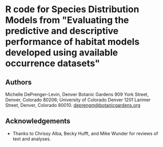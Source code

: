 # R code for Species Distribution Models from "Evaluating the predictive and descriptive performance of habitat models developed using available occurrence datasets"

## Authors

Michelle DePrenger-Levin, Denver Botanic Gardens 909 York Street, Denver, Colorado 80206; University of Colorado Denver 1201 Larimer Street, Denver, Colorado 80010. deprengm@botanicgardens.org 

## Acknowledgements

* Thanks to Chrissy Alba, Becky Hufft, and Mike Wunder for reviews of text and analyses.
